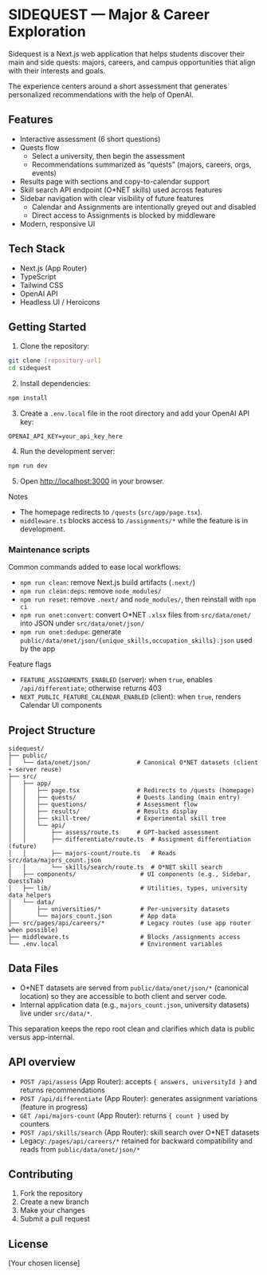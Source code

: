 # SIDEQUEST — Major & Career Exploration

Sidequest is a Next.js web application that helps students discover their main and side quests: majors, careers, and campus opportunities that align with their interests and goals.

The experience centers around a short assessment that generates personalized recommendations with the help of OpenAI.

## Features

- Interactive assessment (6 short questions)
- Quests flow
  - Select a university, then begin the assessment
  - Recommendations summarized as “quests” (majors, careers, orgs, events)
- Results page with sections and copy-to-calendar support
- Skill search API endpoint (O*NET skills) used across features
- Sidebar navigation with clear visibility of future features
  - Calendar and Assignments are intentionally greyed out and disabled
  - Direct access to Assignments is blocked by middleware
- Modern, responsive UI

## Tech Stack

- Next.js (App Router)
- TypeScript
- Tailwind CSS
- OpenAI API
- Headless UI / Heroicons

## Getting Started

1. Clone the repository:
```bash
git clone [repository-url]
cd sidequest
```

2. Install dependencies:
```bash
npm install
```

3. Create a `.env.local` file in the root directory and add your OpenAI API key:
```
OPENAI_API_KEY=your_api_key_here
```

4. Run the development server:
```bash
npm run dev
```

5. Open [http://localhost:3000](http://localhost:3000) in your browser.

Notes
- The homepage redirects to `/quests` (`src/app/page.tsx`).
- `middleware.ts` blocks access to `/assignments/*` while the feature is in development.

### Maintenance scripts

Common commands added to ease local workflows:

- `npm run clean`: remove Next.js build artifacts (`.next/`)
- `npm run clean:deps`: remove `node_modules/`
- `npm run reset`: remove `.next/` and `node_modules/`, then reinstall with `npm ci`
- `npm run onet:convert`: convert O*NET `.xlsx` files from `src/data/onet/` into JSON under `src/data/onet/json/`
- `npm run onet:dedupe`: generate `public/data/onet/json/{unique_skills,occupation_skills}.json` used by the app

Feature flags
- `FEATURE_ASSIGNMENTS_ENABLED` (server): when `true`, enables `/api/differentiate`; otherwise returns 403
- `NEXT_PUBLIC_FEATURE_CALENDAR_ENABLED` (client): when `true`, renders Calendar UI components

## Project Structure

```
sidequest/
├── public/
│   └── data/onet/json/             # Canonical O*NET datasets (client + server reuse)
├── src/
│   ├── app/
│   │   ├── page.tsx                # Redirects to /quests (homepage)
│   │   ├── quests/                 # Quests landing (main entry)
│   │   ├── questions/              # Assessment flow
│   │   ├── results/                # Results display
│   │   ├── skill-tree/             # Experimental skill tree
│   │   └── api/
│   │       ├── assess/route.ts     # GPT-backed assessment
│   │       ├── differentiate/route.ts  # Assignment differentiation (future)
│   │       ├── majors-count/route.ts   # Reads src/data/majors_count.json
│   │       └── skills/search/route.ts  # O*NET skill search
│   ├── components/                  # UI components (e.g., Sidebar, QuestsTab)
│   ├── lib/                         # Utilities, types, university data helpers
│   └── data/
│       ├── universities/*           # Per-university datasets
│       └── majors_count.json        # App data
├── src/pages/api/careers/*          # Legacy routes (use app router when possible)
├── middleware.ts                    # Blocks /assignments access
└── .env.local                       # Environment variables
```

## Data Files

- O*NET datasets are served from `public/data/onet/json/*` (canonical location) so they are accessible to both client and server code.
- Internal application data (e.g., `majors_count.json`, university datasets) live under `src/data/*`.

This separation keeps the repo root clean and clarifies which data is public versus app-internal.

## API overview

- `POST /api/assess` (App Router): accepts `{ answers, universityId }` and returns recommendations
- `POST /api/differentiate` (App Router): generates assignment variations (feature in progress)
- `GET /api/majors-count` (App Router): returns `{ count }` used by counters
- `POST /api/skills/search` (App Router): skill search over O*NET datasets
- Legacy: `/pages/api/careers/*` retained for backward compatibility and reads from `public/data/onet/json/*`

## Contributing

1. Fork the repository
2. Create a new branch
3. Make your changes
4. Submit a pull request

## License

[Your chosen license]

